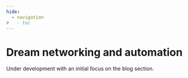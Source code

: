 ```yaml
---
hide:
  - navigation
#   - toc
---
```


# Dream networking and automation

Under development with an initial focus on the blog section.

